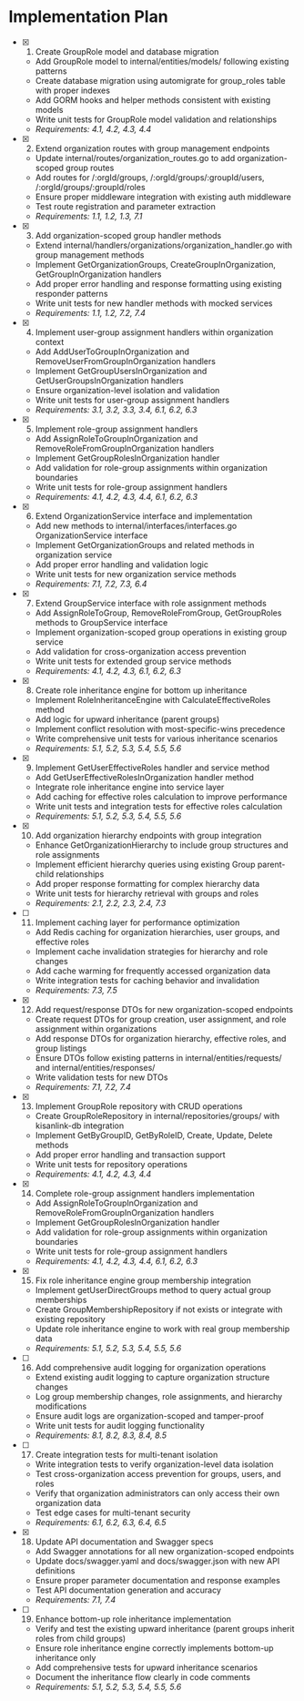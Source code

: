 # Implementation Plan

- [x] 1. Create GroupRole model and database migration

  - Add GroupRole model to internal/entities/models/ following existing patterns
  - Create database migration using automigrate for group_roles table with proper indexes
  - Add GORM hooks and helper methods consistent with existing models
  - Write unit tests for GroupRole model validation and relationships
  - _Requirements: 4.1, 4.2, 4.3, 4.4_

- [x] 2. Extend organization routes with group management endpoints

  - Update internal/routes/organization_routes.go to add organization-scoped group routes
  - Add routes for /:orgId/groups, /:orgId/groups/:groupId/users, /:orgId/groups/:groupId/roles
  - Ensure proper middleware integration with existing auth middleware
  - Test route registration and parameter extraction
  - _Requirements: 1.1, 1.2, 1.3, 7.1_

- [x] 3. Add organization-scoped group handler methods

  - Extend internal/handlers/organizations/organization_handler.go with group management methods
  - Implement GetOrganizationGroups, CreateGroupInOrganization, GetGroupInOrganization handlers
  - Add proper error handling and response formatting using existing responder patterns
  - Write unit tests for new handler methods with mocked services
  - _Requirements: 1.1, 1.2, 7.2, 7.4_

- [x] 4. Implement user-group assignment handlers within organization context

  - Add AddUserToGroupInOrganization and RemoveUserFromGroupInOrganization handlers
  - Implement GetGroupUsersInOrganization and GetUserGroupsInOrganization handlers
  - Ensure organization-level isolation and validation
  - Write unit tests for user-group assignment handlers
  - _Requirements: 3.1, 3.2, 3.3, 3.4, 6.1, 6.2, 6.3_

- [x] 5. Implement role-group assignment handlers

  - Add AssignRoleToGroupInOrganization and RemoveRoleFromGroupInOrganization handlers
  - Implement GetGroupRolesInOrganization handler
  - Add validation for role-group assignments within organization boundaries
  - Write unit tests for role-group assignment handlers
  - _Requirements: 4.1, 4.2, 4.3, 4.4, 6.1, 6.2, 6.3_

- [x] 6. Extend OrganizationService interface and implementation

  - Add new methods to internal/interfaces/interfaces.go OrganizationService interface
  - Implement GetOrganizationGroups and related methods in organization service
  - Add proper error handling and validation logic
  - Write unit tests for new organization service methods
  - _Requirements: 7.1, 7.2, 7.3, 6.4_

- [x] 7. Extend GroupService interface with role assignment methods

  - Add AssignRoleToGroup, RemoveRoleFromGroup, GetGroupRoles methods to GroupService interface
  - Implement organization-scoped group operations in existing group service
  - Add validation for cross-organization access prevention
  - Write unit tests for extended group service methods
  - _Requirements: 4.1, 4.2, 4.3, 6.1, 6.2, 6.3_

- [x] 8. Create role inheritance engine for bottom up inheritance

  - Implement RoleInheritanceEngine with CalculateEffectiveRoles method
  - Add logic for upward inheritance (parent groups)
  - Implement conflict resolution with most-specific-wins precedence
  - Write comprehensive unit tests for various inheritance scenarios
  - _Requirements: 5.1, 5.2, 5.3, 5.4, 5.5, 5.6_

- [x] 9. Implement GetUserEffectiveRoles handler and service method

  - Add GetUserEffectiveRolesInOrganization handler method
  - Integrate role inheritance engine into service layer
  - Add caching for effective roles calculation to improve performance
  - Write unit tests and integration tests for effective roles calculation
  - _Requirements: 5.1, 5.2, 5.3, 5.4, 5.5, 5.6_

- [x] 10. Add organization hierarchy endpoints with group integration

  - Enhance GetOrganizationHierarchy to include group structures and role assignments
  - Implement efficient hierarchy queries using existing Group parent-child relationships
  - Add proper response formatting for complex hierarchy data
  - Write unit tests for hierarchy retrieval with groups and roles
  - _Requirements: 2.1, 2.2, 2.3, 2.4, 7.3_

- [ ] 11. Implement caching layer for performance optimization

  - Add Redis caching for organization hierarchies, user groups, and effective roles
  - Implement cache invalidation strategies for hierarchy and role changes
  - Add cache warming for frequently accessed organization data
  - Write integration tests for caching behavior and invalidation
  - _Requirements: 7.3, 7.5_

- [x] 12. Add request/response DTOs for new organization-scoped endpoints

  - Create request DTOs for group creation, user assignment, and role assignment within organizations
  - Add response DTOs for organization hierarchy, effective roles, and group listings
  - Ensure DTOs follow existing patterns in internal/entities/requests/ and internal/entities/responses/
  - Write validation tests for new DTOs
  - _Requirements: 7.1, 7.2, 7.4_

- [x] 13. Implement GroupRole repository with CRUD operations

  - Create GroupRoleRepository in internal/repositories/groups/ with kisanlink-db integration
  - Implement GetByGroupID, GetByRoleID, Create, Update, Delete methods
  - Add proper error handling and transaction support
  - Write unit tests for repository operations
  - _Requirements: 4.1, 4.2, 4.3, 4.4_

- [x] 14. Complete role-group assignment handlers implementation

  - Add AssignRoleToGroupInOrganization and RemoveRoleFromGroupInOrganization handlers
  - Implement GetGroupRolesInOrganization handler
  - Add validation for role-group assignments within organization boundaries
  - Write unit tests for role-group assignment handlers
  - _Requirements: 4.1, 4.2, 4.3, 4.4, 6.1, 6.2, 6.3_

- [x] 15. Fix role inheritance engine group membership integration

  - Implement getUserDirectGroups method to query actual group memberships
  - Create GroupMembershipRepository if not exists or integrate with existing repository
  - Update role inheritance engine to work with real group membership data
  - _Requirements: 5.1, 5.2, 5.3, 5.4, 5.5, 5.6_

- [ ] 16. Add comprehensive audit logging for organization operations

  - Extend existing audit logging to capture organization structure changes
  - Log group membership changes, role assignments, and hierarchy modifications
  - Ensure audit logs are organization-scoped and tamper-proof
  - Write unit tests for audit logging functionality
  - _Requirements: 8.1, 8.2, 8.3, 8.4, 8.5_

- [ ] 17. Create integration tests for multi-tenant isolation

  - Write integration tests to verify organization-level data isolation
  - Test cross-organization access prevention for groups, users, and roles
  - Verify that organization administrators can only access their own organization data
  - Test edge cases for multi-tenant security
  - _Requirements: 6.1, 6.2, 6.3, 6.4, 6.5_

- [x] 18. Update API documentation and Swagger specs

  - Add Swagger annotations for all new organization-scoped endpoints
  - Update docs/swagger.yaml and docs/swagger.json with new API definitions
  - Ensure proper parameter documentation and response examples
  - Test API documentation generation and accuracy
  - _Requirements: 7.1, 7.4_

- [ ] 19. Enhance bottom-up role inheritance implementation

  - Verify and test the existing upward inheritance (parent groups inherit roles from child groups)
  - Ensure role inheritance engine correctly implements bottom-up inheritance only
  - Add comprehensive tests for upward inheritance scenarios
  - Document the inheritance flow clearly in code comments
  - _Requirements: 5.1, 5.2, 5.3, 5.4, 5.5, 5.6_
